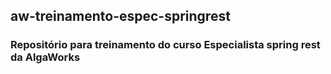 ## aw-treinamento-espec-springrest
### Repositório para treinamento do curso Especialista spring rest da AlgaWorks
